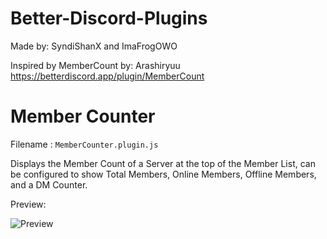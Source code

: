 # Better-Discord-Plugins

Made by: SyndiShanX and ImaFrogOWO

Inspired by MemberCount by: Arashiryuu
https://betterdiscord.app/plugin/MemberCount

# Member Counter

Filename : `MemberCounter.plugin.js`

Displays the Member Count of a Server at the top of the Member List, can be configured to show Total Members, Online Members, Offline Members, and a DM Counter.

Preview:


![Preview](https://syndishanx.github.io/Better-Discord-Plugins/MemberCounter/Preview.png)